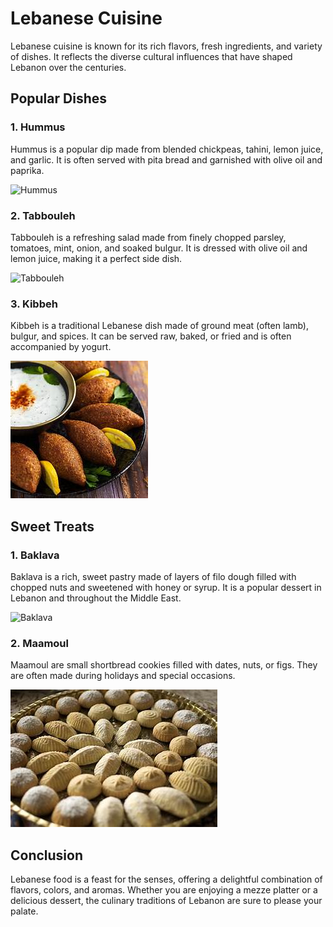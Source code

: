 <head>
    <link rel="stylesheet" href="style.css">
</head>

# Lebanese Cuisine

Lebanese cuisine is known for its rich flavors, fresh ingredients, and variety of dishes. It reflects the diverse cultural influences that have shaped Lebanon over the centuries.

## Popular Dishes

### 1. Hummus

Hummus is a popular dip made from blended chickpeas, tahini, lemon juice, and garlic. It is often served with pita bread and garnished with olive oil and paprika.

![Hummus](https://github.com/Mary-create24/escapade-libanaise/raw/main/images/lebanese-cuisine.jpg)

### 2. Tabbouleh

Tabbouleh is a refreshing salad made from finely chopped parsley, tomatoes, mint, onion, and soaked bulgur. It is dressed with olive oil and lemon juice, making it a perfect side dish.

![Tabbouleh](https://github.com/Mary-create24/escapade-libanaise/raw/main/images/tabbouleh.jpg)

### 3. Kibbeh

Kibbeh is a traditional Lebanese dish made of ground meat (often lamb), bulgur, and spices. It can be served raw, baked, or fried and is often accompanied by yogurt.

![Kibbeh](https://github.com/Mary-create24/escapade-libanaise/raw/main/images/kibbeh.jpg)

## Sweet Treats

### 1. Baklava

Baklava is a rich, sweet pastry made of layers of filo dough filled with chopped nuts and sweetened with honey or syrup. It is a popular dessert in Lebanon and throughout the Middle East.

![Baklava](https://github.com/Mary-create24/escapade-libanaise/raw/main/images/baklava.jpg)

### 2. Maamoul

Maamoul are small shortbread cookies filled with dates, nuts, or figs. They are often made during holidays and special occasions.

![Maamoul](https://github.com/Mary-create24/escapade-libanaise/raw/main/images/maamoul.jpg)

## Conclusion

Lebanese food is a feast for the senses, offering a delightful combination of flavors, colors, and aromas. Whether you are enjoying a mezze platter or a delicious dessert, the culinary traditions of Lebanon are sure to please your palate.


